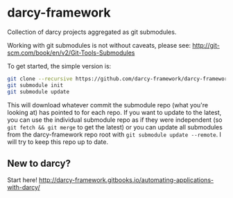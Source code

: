 # darcy-framework

Collection of darcy projects aggregated as git submodules.

Working with git submodules is not without caveats, please see: http://git-scm.com/book/en/v2/Git-Tools-Submodules

To get started, the simple version is:

```bash
git clone --recursive https://github.com/darcy-framework/darcy-framework.git
git submodule init
git submodule update
```

This will download whatever commit the submodule repo (what you're looking at) has pointed to for each repo. If you want to update to the latest, you can use the individual submodule repo as if they were independent (so `git fetch && git merge` to get the latest) or you can update all submodules from the darcy-framework repo root with `git submodule update --remote`. I will try to keep this repo up to date.

## New to darcy?

Start here! http://darcy-framework.gitbooks.io/automating-applications-with-darcy/
